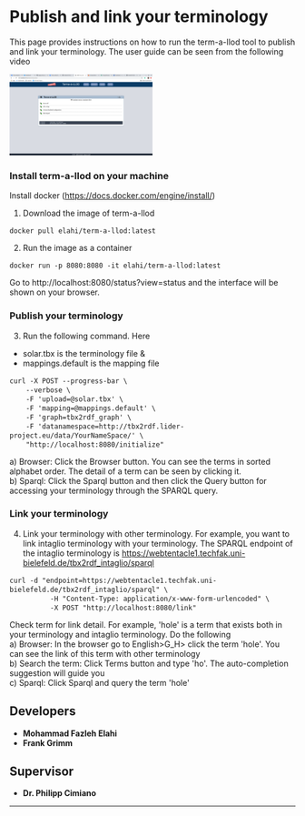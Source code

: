 # Publish and link your terminology
This page provides instructions on how to run the term-a-llod tool to publish and link your terminology. The user guide can be seen from the following video

[<img src="https://github.com/fazleh2010/term-a-llod-demo/blob/master/term-a-llod.png" width="50%">](https://www.dropbox.com/s/1pko14sc3qctzfr/final.mov?dl=0)

### Install term-a-llod on your machine
Install docker (https://docs.docker.com/engine/install/)
1. Download the image of term-a-llod  
```
docker pull elahi/term-a-llod:latest
```
2. Run the image as a container
```
docker run -p 8080:8080 -it elahi/term-a-llod:latest
```
Go to http://localhost:8080/status?view=status and the interface will be shown on your browser.

### Publish your terminology
3. Run the following command. Here 
- solar.tbx is the terminology file & 
- mappings.default is the mapping file
```
curl -X POST --progress-bar \
    --verbose \
    -F 'upload=@solar.tbx' \
    -F 'mapping=@mappings.default' \
    -F 'graph=tbx2rdf_graph' \
    -F 'datanamespace=http://tbx2rdf.lider-project.eu/data/YourNameSpace/' \
    "http://localhost:8080/initialize"
```
a) Browser: Click the Browser button.  You can see the terms in sorted alphabet order.  The detail of a term can be seen by clicking it. \
b) Sparql:  Click the Sparql button and then click the Query button for accessing your terminology through the SPARQL query.

### Link your terminology
4.  Link your terminology with other terminology. For example, you want to link intaglio terminology with your terminology. The SPARQL endpoint of the intaglio terminology is https://webtentacle1.techfak.uni-bielefeld.de/tbx2rdf_intaglio/sparql 
```
curl -d "endpoint=https://webtentacle1.techfak.uni-bielefeld.de/tbx2rdf_intaglio/sparql" \
          -H "Content-Type: application/x-www-form-urlencoded" \
          -X POST "http://localhost:8080/link"      
 ```
Check term for link detail. For example, 'hole' is a term that exists both in your terminology and intaglio terminology. Do the following\
a) Browser: In the browser go to English>G_H> click the term 'hole'. You can see the link of this term with other terminology \
b) Search the term: Click Terms button and type 'ho'. The auto-completion suggestion will guide you\
c) Sparql: Click Sparql and query the term 'hole' 

## Developers
* **Mohammad Fazleh Elahi**
* **Frank Grimm**
## Supervisor
* **Dr. Philipp Cimiano**



---
